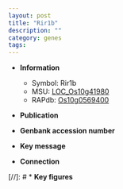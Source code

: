 ```yaml
---
layout: post
title: "Rir1b"
description: ""
category: genes
tags: 
---
```


* **Information**  
    + Symbol: Rir1b  
    + MSU: [LOC_Os10g41980](http://rice.uga.edu/cgi-bin/ORF_infopage.cgi?orf=LOC_Os10g41980)  
    + RAPdb: [Os10g0569400](http://rapdb.dna.affrc.go.jp/viewer/gbrowse_details/irgsp1?name=Os10g0569400)  

* **Publication**  

* **Genbank accession number**  

* **Key message**  

* **Connection**  

[//]: # * **Key figures**  


